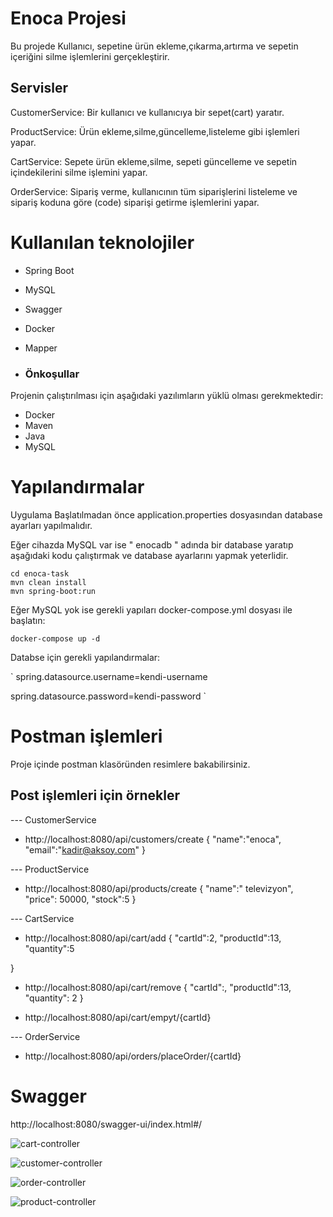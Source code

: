 # Enoca Projesi

Bu projede Kullanıcı, sepetine ürün ekleme,çıkarma,artırma ve sepetin içeriğini silme işlemlerini gerçekleştirir.

## Servisler
CustomerService: Bir kullanıcı ve kullanıcıya bir sepet(cart) yaratır.

ProductService: Ürün ekleme,silme,güncelleme,listeleme gibi işlemleri yapar.

CartService: Sepete ürün ekleme,silme, sepeti güncelleme ve sepetin içindekilerini silme işlemini yapar.

OrderService: Sipariş verme, kullanıcının tüm siparişlerini listeleme ve sipariş koduna göre (code) siparişi getirme işlemlerini yapar.


# Kullanılan teknolojiler

- Spring Boot
- MySQL
- Swagger
- Docker
- Mapper

- ### Önkoşullar

Projenin çalıştırılması için aşağıdaki yazılımların yüklü olması gerekmektedir:

- Docker
- Maven
- Java
- MySQL


# Yapılandırmalar
Uygulama Başlatılmadan önce application.properties dosyasından database ayarları yapılmalıdır.

Eğer cihazda MySQL var ise " enocadb " adında bir database yaratıp aşağıdaki kodu çalıştırmak ve database ayarlarını yapmak yeterlidir.

```
cd enoca-task
mvn clean install
mvn spring-boot:run
```


Eğer MySQL yok ise gerekli yapıları docker-compose.yml dosyası ile başlatın:

```
docker-compose up -d
```

Databse için gerekli yapılandırmalar:

`
spring.datasource.username=kendi-username

spring.datasource.password=kendi-password
`



# Postman işlemleri
Proje içinde postman klasöründen resimlere bakabilirsiniz.

## Post işlemleri için örnekler

--- CustomerService
- http://localhost:8080/api/customers/create
{
    "name":"enoca",
    "email":"kadir@aksoy.com"
}

--- ProductService
- http://localhost:8080/api/products/create
{
    "name":" televizyon",
    "price": 50000,
    "stock":5
}

--- CartService
- http://localhost:8080/api/cart/add
{
    "cartId":2,
    "productId":13,
    "quantity":5

}

- http://localhost:8080/api/cart/remove
{
    "cartId":,
    "productId":13,
    "quantity": 2
}

-  http://localhost:8080/api/cart/empyt/{cartId}

--- OrderService

- http://localhost:8080/api/orders/placeOrder/{cartId}



# Swagger
http://localhost:8080/swagger-ui/index.html#/

![cart-controller](https://github.com/KadirAksoy/enoca-task/assets/90133005/36199218-2030-4ad2-9ab5-3acc21c4cb30)

![customer-controller](https://github.com/KadirAksoy/enoca-task/assets/90133005/4aef8bda-6852-4a17-9b47-63cccbb5a088)

![order-controller](https://github.com/KadirAksoy/enoca-task/assets/90133005/1d156fd6-b48b-4567-b3b2-5db8e33b6848)

![product-controller](https://github.com/KadirAksoy/enoca-task/assets/90133005/8b3dd465-4468-4e05-ba86-14c750095e8b)


